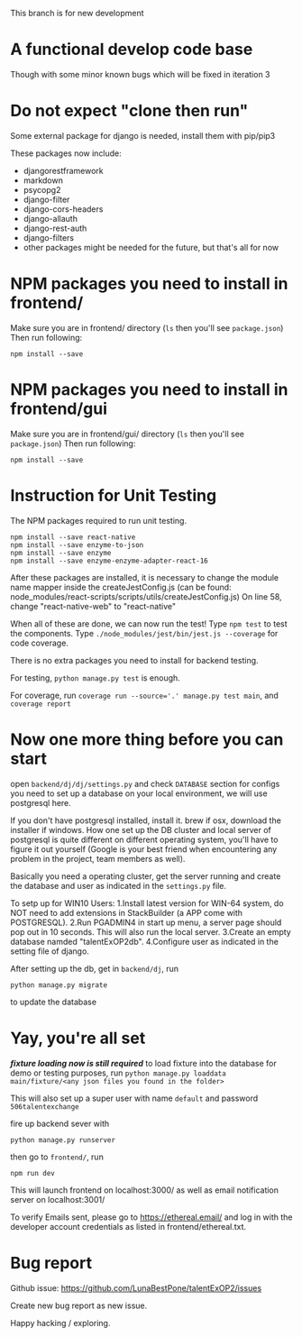This branch is for new development

# A functional develop code base
Though with some minor known bugs which will be fixed in iteration 3

# Do not expect "clone then run"
Some external package for django is needed, install them with pip/pip3

These packages now include:
* djangorestframework
* markdown
* psycopg2
* django-filter
* django-cors-headers
* django-allauth
* django-rest-auth
* django-filters
* other packages might be needed for the future, but that's all for now

# NPM packages you need to install in frontend/
Make sure you are in frontend/ directory (```ls``` then you'll see ```package.json```)
Then run following:
```
npm install --save
```

# NPM packages you need to install in frontend/gui
Make sure you are in frontend/gui/ directory (```ls``` then you'll see ```package.json```)
Then run following:
```
npm install --save
```

# Instruction for Unit Testing

The NPM packages required to run unit testing.
```
npm install --save react-native
npm install --save enzyme-to-json
npm install --save enzyme
npm install --save enzyme-enzyme-adapter-react-16
```
After these packages are installed, it is necessary to change the module name mapper inside the createJestConfig.js
(can be found: node_modules/react-scripts/scripts/utils/createJestConfig.js)
On line 58, change "react-native-web" to "react-native"

When all of these are done, we can now run the test!
Type ```npm test``` to test the components.
Type ```./node_modules/jest/bin/jest.js --coverage``` for code coverage.

There is no extra packages you need to install for backend testing.

For testing, ```python manage.py test``` is enough.

For coverage, run ```coverage run --source='.' manage.py test main```, and ```coverage report```

# Now one more thing before you can start
open ```backend/dj/dj/settings.py``` and check ```DATABASE``` section for configs you need to set up a database on your local environment, we will use postgresql here.

If you don't have postgresql installed, install it. brew if osx, download the installer if windows. How one set up the DB cluster and local server of postgresql is quite different on different operating system, you'll have to figure it out yourself (Google is your best friend when encountering any problem in the project, team members as well).

Basically you need a operating cluster, get the server running and create the database and user as indicated in the ```settings.py``` file.

To setp up for WIN10 Users:
1.Install latest version for WIN-64 system, do NOT need to add extensions in StackBuilder (a APP come with POSTGRESQL).
2.Run PGADMIN4 in start up menu, a server page should pop out in 10 seconds. This will also run the local server.
3.Create an empty database namded "talentExOP2db".
4.Configure user as indicated in the setting file of django.

After setting up the db, get in ```backend/dj```, run
```
python manage.py migrate
```
to update the database

# Yay, you're all set
***fixture loading now is still required***
to load fixture into the database for demo or testing purposes, run ```python manage.py loaddata main/fixture/<any json files you found in the folder>```

This will also set up a super user with name ```default``` and password ```506talentexchange```

fire up backend sever with

```
python manage.py runserver
```
then go to ```frontend/```, run
```
npm run dev
```
This will launch frontend on localhost:3000/ as well as email notification server on localhost:3001/

To verify Emails sent, please go to https://ethereal.email/ and log in with the developer account credentials as listed in frontend/ethereal.txt.

# Bug report
Github issue: https://github.com/LunaBestPone/talentExOP2/issues

Create new bug report as new issue.

Happy hacking / exploring.
